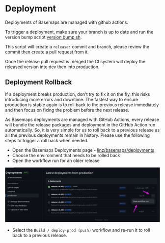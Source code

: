 # Deployment

Deployments of Basemaps are managed with github actions.

To trigger a deployment, make sure your branch is up to date and run the version bump script [version.bump.sh](https://github.com/linz/basemaps/blob/master/scripts/version.bump.sh).

This script will create a `release:` commit and branch, please review the commit then create a pull request from it.

Once the release pull request is merged the CI system will deploy the released version into dev then into production.

## Deployment Rollback

If a deployment breaks production, don't try to fix it on the fly, this risks introducing more errors and downtime. The fastest way to ensure production is stable again is to roll back to the previous release immediately and then focus on fixing the problem before the next release.

As Basemaps deployments are managed with GitHub Actions, every release will bundle the release packages and deployment in the GitHub Action run automatically. So, it is very simple for us to roll back to a previous release as all the previous deployments remain in history. Please use the following steps to trigger a roll back when needed.

- Open the Basemaps Deployments page - [linz/basemaps/deployments](https://github.com/linz/basemaps/deployments)
- Choose the environment that needs to be rolled back
- Open the workflow run for an older release

![Workflow runs for older releases](./static/workflow-run.png)

- Select the `Build / deploy-prod (push)` workflow and re-run it to roll back to a previous release.
